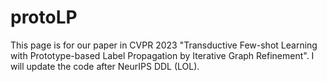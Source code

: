 # protoLP

This page is for our paper in CVPR 2023 "Transductive Few-shot Learning with Prototype-based Label Propagation by Iterative Graph Refinement". I will update the code after NeurIPS DDL (LOL).

